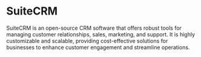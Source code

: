 # SuiteCRM
SuiteCRM is an open-source CRM software that offers robust tools for managing customer relationships, sales, marketing, and support. It is highly customizable and scalable, providing cost-effective solutions for businesses to enhance customer engagement and streamline operations. 
